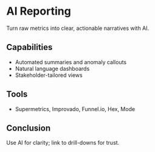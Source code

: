 # AI Reporting

Turn raw metrics into clear, actionable narratives with AI.

## Capabilities
- Automated summaries and anomaly callouts
- Natural language dashboards
- Stakeholder-tailored views

## Tools
- Supermetrics, Improvado, Funnel.io, Hex, Mode

## Conclusion
Use AI for clarity; link to drill-downs for trust.
